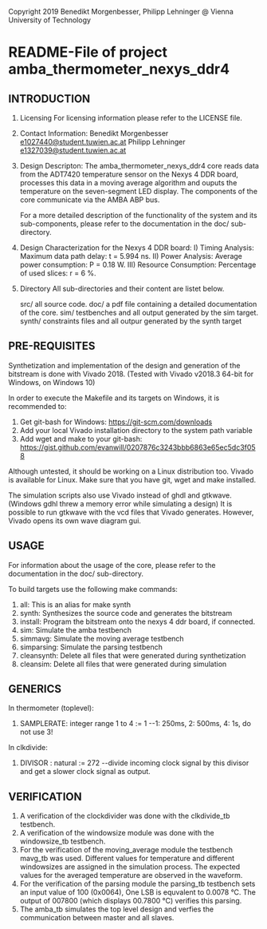 Copyright 2019 Benedikt Morgenbesser, Philipp Lehninger @ Vienna University of Technology


# README-File of project amba_thermometer_nexys_ddr4


## INTRODUCTION

1. Licensing
	For licensing information please refer to the LICENSE file.

2. Contact Information:
	Benedikt Morgenbesser e1027440@student.tuwien.ac.at
	Philipp Lehninger e1327039@student.tuwien.ac.at

3. Design Descripton:
	The amba_thermometer_nexys_ddr4 core reads data from the ADT7420 temperature sensor on the Nexys 4 DDR board, 
	processes this data in a moving average algorithm and ouputs the temperature on the seven-segment LED display. 
	The components of the core communicate via the AMBA ABP bus.

	For a more detailed description of the functionality of the system and its sub-components, 
	please refer to the documentation in the doc/ sub-directory.

4. Design Characterization for the Nexys 4 DDR board:
	I)   Timing Analysis: Maximum data path delay: t = 5.994 ns.
	II)  Power Analysis: Average power consumption: P = 0.18 W.
	III) Resource Consumption: Percentage of used slices: r = 6 %.
	
5. Directory
	All sub-directories and their content are listet below.

	src/ all source code.
	doc/ a pdf file containing a detailed documentation of the core. 
	sim/ testbenches and all output generated by the sim target.
	synth/ constraints files and all outpur generated by the synth target


## PRE-REQUISITES

Synthetization and implementation of the design and generation of the bitstream is done with Vivado 2018.
(Tested with Vivado v2018.3 64-bit for Windows, on Windows 10)

In order to execute the Makefile and its targets on Windows, it is recommended to:
1. Get git-bash for Windows: https://git-scm.com/downloads
2. Add your local Vivado installation directory to the system path variable
3. Add wget and make to your git-bash: https://gist.github.com/evanwill/0207876c3243bbb6863e65ec5dc3f058

Although untested, it should be working on a Linux distribution too.
Vivado is available for Linux. Make sure that you have git, wget and make installed.

The simulation scripts also use Vivado instead of ghdl and gtkwave.
(Windows gdhl threw a memory error while simulating a design)
It is possible to run gtkwave with the vcd files that Vivado generates.
However, Vivado opens its own wave diagram gui.

## USAGE

For information about the usage of the core, please refer to the documentation in the doc/ sub-directory.

To build targets use the following make commands:
1. all: This is an alias for make synth
2. synth: Synthesizes the source code and generates the bitstream
3. install: Program the bitstream onto the nexys 4 ddr board, if connected.
4. sim: Simulate the amba testbench
5. simmavg: Simulate the moving average testbench
6. simparsing: Simulate the parsing testbench
7. cleansynth: Delete all files that were generated during synthetization
8. cleansim: Delete all files that were generated during simulation

## GENERICS
In thermometer (toplevel):
1. SAMPLERATE: integer range 1 to 4 := 1 --1: 250ms, 2: 500ms, 4: 1s, do not use 3!

In clkdivide:
1. DIVISOR : natural := 272 --divide incoming clock signal by this divisor and get a slower clock signal as output.

## VERIFICATION
1. A verification of the clockdivider was done with the clkdivide_tb testbench.
2. A verification of the windowsize module was done with the windowsize_tb testbench.
3. For the verification of the moving_average module the testbench mavg_tb was used. Different values for
	temperature and different windowsizes are assigned in the simulation process. The expected values
	for the averaged temperature are observed in the waveform.
4. For the verification of the parsing module the parsing_tb testbench sets an input value of 100 (0x0064),
	One LSB is equvalent to 0.0078 °C. The output of 007800 (which displays 00.7800 °C) verifies this parsing.
5. The amba_tb simulates the top level design and verfies the communication between master and all slaves. 